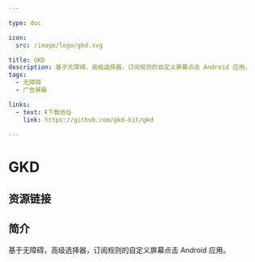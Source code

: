 ```yaml
---

type: doc

icon:
  src: /image/logo/gkd.svg

title: GKD
description: 基于无障碍，高级选择器，订阅规则的自定义屏幕点击 Android 应用。
tags:
  - 无障碍
  - 广告屏蔽

links:
  - text: ⏬下载地址
    link: https://github.com/gkd-kit/gkd

---
```


<ShowLogo />

# GKD

<ShowTags />

<ShowBreadcrumb />

## 资源链接

<ShowLinks />

## 简介

基于无障碍，高级选择器，订阅规则的自定义屏幕点击 Android 应用。
